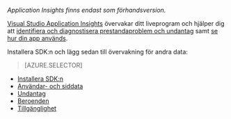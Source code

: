 
*Application Insights finns endast som förhandsversion.*

<a name="selector1"></a>

[Visual Studio Application Insights](../articles/application-insights/app-insights-overview.md) övervakar ditt liveprogram och hjälper dig att [identifiera och diagnostisera prestandaproblem och undantag](../articles/application-insights/app-insights-detect-triage-diagnose.md) samt [se hur din app används](../articles/application-insights/app-insights-overview-usage.md). 

Installera SDK:n och lägg sedan till övervakning för andra data:

> [AZURE.SELECTOR]
- [Installera SDK:n](../articles/application-insights/app-insights-asp-net.md#selector1)
- [Användar- och siddata](../articles/application-insights/app-insights-javascript.md#selector1)
- [Undantag](../articles/application-insights/app-insights-asp-net-exceptions.md#selector1)
- [Beroenden](../articles/application-insights/app-insights-asp-net-dependencies.md#selector1)
- [Tillgänglighet](../articles/application-insights/app-insights-monitor-web-app-availability.md#selector1)




<!--HONumber=Jun16_HO2-->



